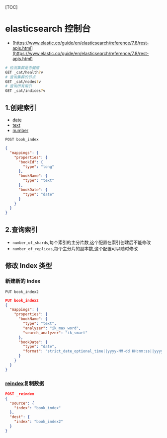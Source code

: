 [TOC]

# elasticsearch 控制台

- [https://www.elastic.co/guide/en/elasticsearch/reference/7.8/rest-apis.html](https://www.elastic.co/guide/en/elasticsearch/reference/7.8/rest-apis.html)

```bash
# 检测集群是否健康
GET _cat/health?v
# 查询集群的节点
GET _cat/nodes?v
# 查询所有索引
GET _cat/indices?v
```

## 1.创建索引

- [date](https://www.elastic.co/guide/en/elasticsearch/reference/current/date.html)
- [text](https://www.elastic.co/guide/en/elasticsearch/reference/current/text.html)
- [number](https://www.elastic.co/guide/en/elasticsearch/reference/current/number.html)

`POST book_index`

```json
{
  "mappings": {
    "properties": {
      "bookId": {
        "type": "long"
      },
      "bookName": {
        "type": "text"
      },
      "bookDate": {
        "type": "date"
      }
    }
  }
}
```

## 2.查询索引

- `number_of_shards`,每个索引的主分片数,这个配置在索引创建后不能修改
- `number_of_replicas`,每个主分片的副本数,这个配置可以随时修改

## 修改 Index 类型

### 新建新的 Index

`PUT book_index2`

```json
PUT book_index2
{
  "mappings": {
    "properties": {
      "bookName": {
        "type": "text",
        "analyzer": "ik_max_word",
        "search_analyzer": "ik_smart"
      },
      "bookDate": {
        "type": "date",
        "format": "strict_date_optional_time||yyyy-MM-dd HH:mm:ss||yyyy-MM-dd||epoch_millis"
      }
    }
  }
}
```

### [reindex](https://www.elastic.co/guide/en/elasticsearch/reference/7.8/docs-reindex.html)复制数据

```json
POST _reindex
{
  "source": {
    "index": "book_index"
  },
  "dest": {
    "index": "book_index2"
  }
}
```
